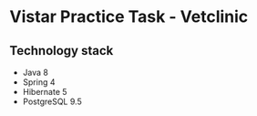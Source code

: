 # Vistar Practice Task - Vetclinic
## Technology stack
  - Java 8
  - Spring 4
  - Hibernate 5
  - PostgreSQL 9.5
